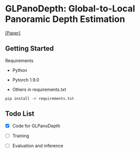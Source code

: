 # GLPanoDepth: Global-to-Local Panoramic Depth Estimation

[[Paper]](https://arxiv.org/abs/2202.02796)

## Getting Started

Requirements

- Python

- Pytorch 1.9.0

- Others in requirements.txt

```
pip install -r requirements.txt
```



## Todo List

- [x] Code for GLPanoDepth

- [ ] Training

- [ ] Evaluation and inference
